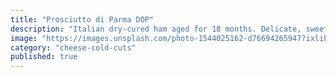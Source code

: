 ```yaml
---
title: "Prosciutto di Parma DOP"
description: "Italian dry-cured ham aged for 18 months. Delicate, sweet flavor with a silky texture that melts on the tongue."
image: "https://images.unsplash.com/photo-1544025162-d76694265947?ixlib=rb-4.0.3&auto=format&fit=crop&w=800&q=80"
category: "cheese-cold-cuts"
published: true
---
```

